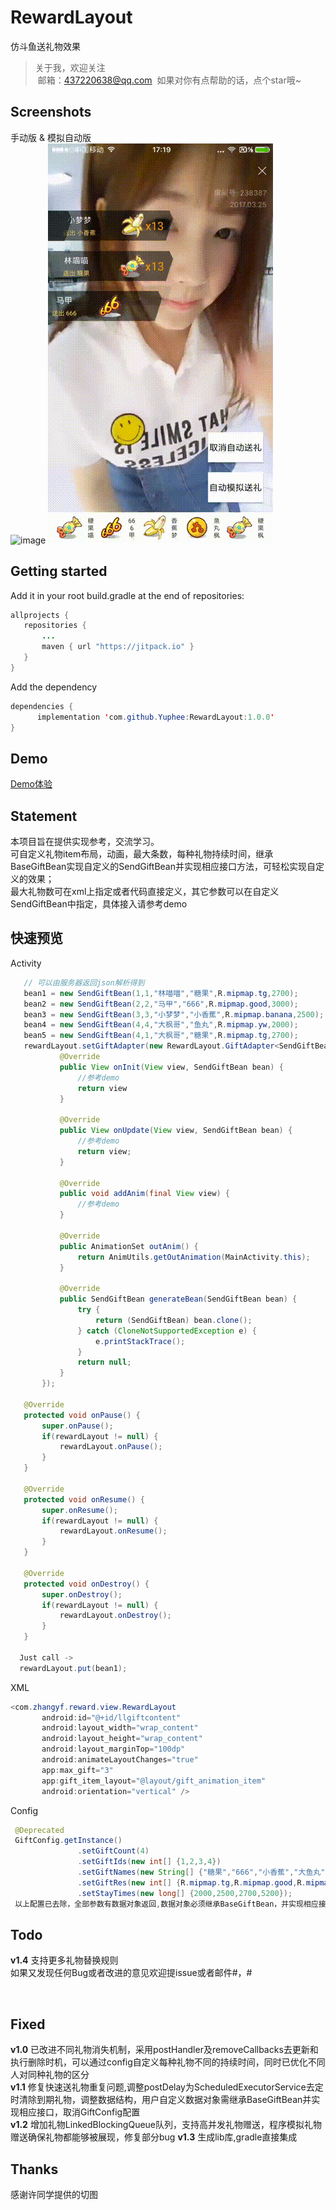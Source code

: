 # RewardLayout
仿斗鱼送礼物效果
> 关于我，欢迎关注  
  邮箱：437220638@qq.com
  如果对你有点帮助的话，点个star哦~
 
## Screenshots
手动版&nbsp;&&nbsp;模拟自动版<br>
![image](/screenshots/photo.gif) ![image](/screenshots/photo2.gif)

## Getting started
Add it in your root build.gradle at the end of repositories:
 ```java
allprojects {
    repositories {
        ...
        maven { url "https://jitpack.io" }
    }
}
 ```
 Add the dependency
  ```java
 dependencies {
        implementation 'com.github.Yuphee:RewardLayout:1.0.0'
}
 ```

## Demo
[Demo体验](/sample.apk)

## Statement
本项目旨在提供实现参考，交流学习。<br>
可自定义礼物item布局，动画，最大条数，每种礼物持续时间，继承BaseGiftBean实现自定义的SendGiftBean并实现相应接口方法，可轻松实现自定义的效果；<br>
最大礼物数可在xml上指定或者代码直接定义，其它参数可以在自定义SendGiftBean中指定，具体接入请参考demo

## 快速预览
Activity
 ```java
    // 可以由服务器返回json解析得到
    bean1 = new SendGiftBean(1,1,"林喵喵","糖果",R.mipmap.tg,2700);
    bean2 = new SendGiftBean(2,2,"马甲","666",R.mipmap.good,3000);
    bean3 = new SendGiftBean(3,3,"小梦梦","小香蕉",R.mipmap.banana,2500);
    bean4 = new SendGiftBean(4,4,"大枫哥","鱼丸",R.mipmap.yw,2000);
    bean5 = new SendGiftBean(4,1,"大枫哥","糖果",R.mipmap.tg,2700);
    rewardLayout.setGiftAdapter(new RewardLayout.GiftAdapter<SendGiftBean>() {
            @Override
            public View onInit(View view, SendGiftBean bean) {
                //参考demo
                return view
            }

            @Override
            public View onUpdate(View view, SendGiftBean bean) {
                //参考demo
                return view;
            }

            @Override
            public void addAnim(final View view) {
                //参考demo
            }

            @Override
            public AnimationSet outAnim() {
                return AnimUtils.getOutAnimation(MainActivity.this);
            }

            @Override
            public SendGiftBean generateBean(SendGiftBean bean) {
                try {
                    return (SendGiftBean) bean.clone();
                } catch (CloneNotSupportedException e) {
                    e.printStackTrace();
                }
                return null;
            }
        });
        
    @Override
    protected void onPause() {
        super.onPause();
        if(rewardLayout != null) {
            rewardLayout.onPause();
        }
    }

    @Override
    protected void onResume() {
        super.onResume();
        if(rewardLayout != null) {
            rewardLayout.onResume();
        }
    }

    @Override
    protected void onDestroy() {
        super.onDestroy();
        if(rewardLayout != null) {
            rewardLayout.onDestroy();
        }
    }
    
   Just call ->
   rewardLayout.put(bean1);
```
XML
 ```java
<com.zhangyf.reward.view.RewardLayout
        android:id="@+id/llgiftcontent"
        android:layout_width="wrap_content"
        android:layout_height="wrap_content"
        android:layout_marginTop="100dp"
        android:animateLayoutChanges="true"
        app:max_gift="3"
        app:gift_item_layout="@layout/gift_animation_item"
        android:orientation="vertical" />
```
Config
 ```java
  @Deprecated
  GiftConfig.getInstance()
                .setGiftCount(4)
                .setGiftIds(new int[] {1,2,3,4})
                .setGiftNames(new String[] {"糖果","666","小香蕉","大鱼丸"})
                .setGiftRes(new int[] {R.mipmap.tg,R.mipmap.good,R.mipmap.banana,R.mipmap.yw})
                .setStayTimes(new long[] {2000,2500,2700,5200});
  以上配置已去除，全部参数有数据对象返回,数据对象必须继承BaseGiftBean，并实现相应接口，具体参考demo
 ```
## Todo
**v1.4** 支持更多礼物替换规则<br>
如果又发现任何Bug或者改进的意见欢迎提issue或者邮件#，#

 
## Fixed 
**v1.0** 已改进不同礼物消失机制，采用postHandler及removeCallbacks去更新和执行删除时机，可以通过config自定义每种礼物不同的持续时间，同时已优化不同人对同种礼物的区分<br>
**v1.1** 修复快速送礼物重复问题,调整postDelay为ScheduledExecutorService去定时清除到期礼物，调整数据结构，用户自定义数据对象需继承BaseGiftBean并实现相应接口，取消GiftConfig配置<br>
**v1.2** 增加礼物LinkedBlockingQueue队列，支持高并发礼物赠送，程序模拟礼物赠送确保礼物都能够被展现，修复部分bug
**v1.3** 生成lib库,gradle直接集成<br>


## Thanks
感谢许同学提供的切图
